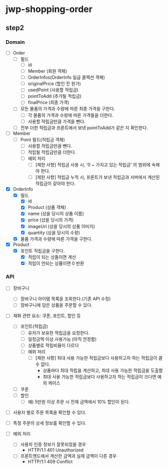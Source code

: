 # jwp-shopping-order

## step2

### Domain
- [ ] Order
  - [ ] 필드  
    - [ ] id
    - [ ] Member (회원 객체)
    - [ ] OrderInfos(OrderInfo 일급 콜렉션 객체)
    - [ ] originalPrice (할인 전 원가)
    - [ ] usedPoint (사용할 적립금)
    - [ ] pointToAdd (추가될 적립금)
    - [ ] finalPrice (최종 가격)
  - [ ] 모든 물품의 가격과 수량에 따른 최종 가격을 구한다.
    - [ ] 각 물품의 가격과 수량에 따른 가격들을 더한다.
    - [ ] 사용할 적립금만큼 가격을 뺀다.
  - [ ] 전부 더한 적립금과 프론트에서 보낸 pointToAdd가 같은 지 확인한다.

- [ ] Member
  - [ ] Point 필드(적립금 객체)
    - [ ] 사용할 적립금만큼 뺀다.
    - [ ] 적립될 적립금만큼 더한다.
    - [ ] 예외 처리
      - [ ] [제한 사항] 적립금 사용 시, '0 ~ 가지고 있는 적립금' 의 범위에 속해야 한다.
      - [ ] [제한 사항] 적립금 누적 시, 프론트가 보낸 적립금과 서버에서 계산된 적립금이 같아야 한다.

- [x] OrderInfo
  - [x] 필드 
    - [x] id
    - [x] Product (상품 객체)
    - [x] name (샀을 당시의 상품 이름)
    - [x] price (샀을 당시의 가격)
    - [x] imageUrl (샀을 당시의 상품 이미지)
    - [x] quantity (샀을 당시의 수량)
  - [x] 물품 가격과 수량에 따른 가격을 구한다.

- [x] Product
  - [x] 포인트 적립금을 구한다.
    - [x] 적립이 되는 상품이면 계산
    - [x] 적립이 안되는 상품이면 0 반환

### API
- [ ] 장바구니
  - [ ] 장바구니 아이템 목록을 조회한다.(기존 API 수정)
  - [ ] 장바구니에 담은 상품을 주문할 수 있다.
- [ ] 재화 관련 요소: 쿠폰, 포인트, 할인 등
  - [ ] 포인트(적립금)
    - [ ] 유저가 보유한 적립금을 요청한다.
    - [ ] 일정금액 이상 사용가능 (아직 안정함)
    - [ ] 상품별로 적립비율이 다르다
    - [ ] 예외 처리
      - [ ] [제한 사항] 최대 사용 가능한 적립금보다 사용하고자 하는 적립금이 클 수 없다.
        - 상품마다 최대 적립을 계산하고, 최대 사용 가능한 적립금을 도출함
        - 최대 사용 가능한 적립금보다 사용하고자 하는 적립금이 크다면 예외 케이스
  - [ ] 쿠폰
  - [ ] 할인
    - [ ] 예) 5만원 이상 주문 시 전체 금액에서 10% 할인이 된다.
- [ ] 사용자 별로 주문 목록을 확인할 수 있다.
- [ ] 특정 주문의 상세 정보를 확인할 수 있다.

- [ ] 예외 처리
  - [ ] 사용자 인증 정보가 잘못되었을 경우
    - HTTP/1.1 401 Unauthorized
  - [ ] 프론트엔드에서 계산한 금액과 실제 금액이 다른 경우
    - HTTP/1.1 409 Conflict
